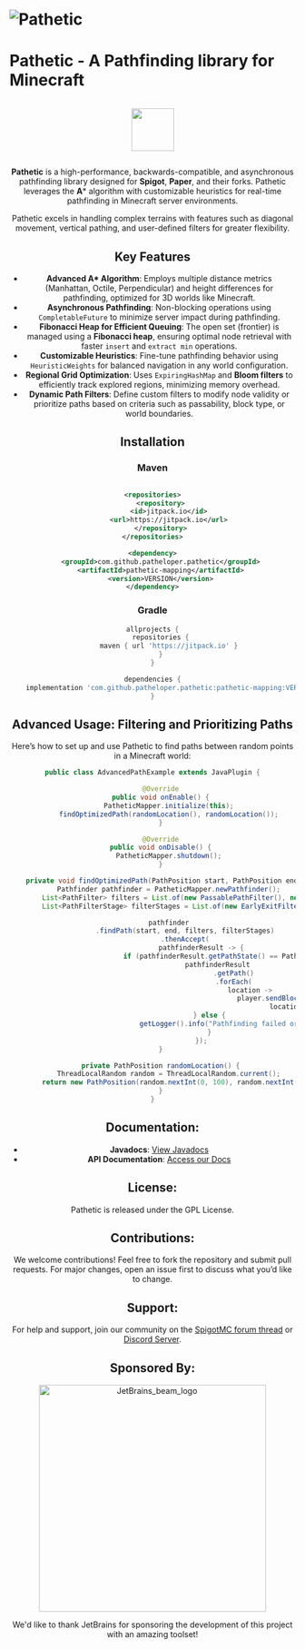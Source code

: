 # ![Pathetic](https://github.com/patheloper/pathetic/assets/50031457/2af0e918-dd57-48aa-b8e1-87356271ac1d)

# Pathetic - A Pathfinding library for Minecraft

<center><p style="display: inline-block; vertical-align: middle;"><a href="https://discord.gg/zGx9BSzKfJ"><img src="https://github.com/user-attachments/assets/db9fa4e3-94a3-42dc-90c3-5379127120aa" width="75"></a></p>

**Pathetic** is a high-performance, backwards-compatible, and asynchronous pathfinding library designed for **Spigot**,
**Paper**, and their forks. Pathetic leverages the **A*** algorithm with customizable heuristics for real-time
pathfinding in Minecraft server environments.

Pathetic excels in handling complex terrains with features such as diagonal movement, vertical pathing, and user-defined
filters for greater flexibility.

## Key Features

- **Advanced A\* Algorithm**: Employs multiple distance metrics (Manhattan, Octile, Perpendicular) and height
  differences
  for pathfinding, optimized for 3D worlds like Minecraft.
- **Asynchronous Pathfinding**: Non-blocking operations using `CompletableFuture` to minimize server impact during
  pathfinding.
- **Fibonacci Heap for Efficient Queuing**: The open set (frontier) is managed using a **Fibonacci heap**, ensuring
  optimal node retrieval with faster `insert` and `extract min` operations.
- **Customizable Heuristics**: Fine-tune pathfinding behavior using `HeuristicWeights` for balanced navigation in any
  world configuration.
- **Regional Grid Optimization**: Uses `ExpiringHashMap` and **Bloom filters** to efficiently track explored regions,
  minimizing memory overhead.
- **Dynamic Path Filters**: Define custom filters to modify node validity or prioritize paths based on criteria such as
  passability, block type, or world boundaries.

## Installation

### Maven

```xml

<repositories>
    <repository>
        <id>jitpack.io</id>
        <url>https://jitpack.io</url>
    </repository>
</repositories>

<dependency>
    <groupId>com.github.patheloper.pathetic</groupId>
    <artifactId>pathetic-mapping</artifactId>
    <version>VERSION</version>
</dependency>
```

### Gradle

```groovy
allprojects {
    repositories {
        maven { url 'https://jitpack.io' }
    }
}

dependencies {
    implementation 'com.github.patheloper.pathetic:pathetic-mapping:VERSION'
}
```

## Advanced Usage: Filtering and Prioritizing Paths

Here’s how to set up and use Pathetic to find paths between random points in a Minecraft world:

```java
public class AdvancedPathExample extends JavaPlugin {

    @Override
    public void onEnable() {
        PatheticMapper.initialize(this);
        findOptimizedPath(randomLocation(), randomLocation());
    }

    @Override
    public void onDisable() {
        PatheticMapper.shutdown();
    }

    private void findOptimizedPath(PathPosition start, PathPosition end) {
        Pathfinder pathfinder = PatheticMapper.newPathfinder();
        List<PathFilter> filters = List.of(new PassablePathFilter(), new CustomHeightFilter());
        List<PathFilterStage> filterStages = List.of(new EarlyExitFilterStage());

        pathfinder
                .findPath(start, end, filters, filterStages)
                .thenAccept(
                        pathfinderResult -> {
                            if (pathfinderResult.getPathState() == PathState.FOUND) {
                                pathfinderResult
                                        .getPath()
                                        .forEach(
                                                location ->
                                                        player.sendBlockChange(
                                                                location, Material.GOLD_BLOCK.createBlockData()));
                            } else {
                                getLogger().info("Pathfinding failed or exceeded limits.");
                            }
                        });
    }

    private PathPosition randomLocation() {
        ThreadLocalRandom random = ThreadLocalRandom.current();
        return new PathPosition(random.nextInt(0, 100), random.nextInt(0, 100), random.nextInt(0, 100));
    }
}
```

## Documentation:

- **Javadocs**: [View Javadocs](https://javadocs.pathetic.ollieee.xyz/)
- **API Documentation**: [Access our Docs](https://docs.pathetic.ollieee.xyz/)

## License:

Pathetic is released under the GPL License.

## Contributions:

We welcome contributions! Feel free to fork the repository and submit pull requests. For major changes, open an issue
first to discuss what you’d like to change.

## Support:

For help and support, join our community on
the [SpigotMC forum thread](https://www.spigotmc.org/threads/how-pathetic.578998/)
or [Discord Server](https://discord.gg/HMqCbdQjX9).

## Sponsored By:

<img src="https://github.com/user-attachments/assets/262672b9-a673-4732-8392-5771e7aadfd0" alt="JetBrains_beam_logo" width="400"/>

We'd like to thank JetBrains for sponsoring the development of this project with an amazing toolset!
